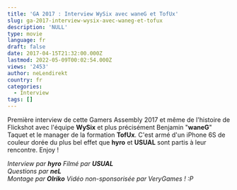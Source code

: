 ```yaml
---
title: 'GA 2017 : Interview WySix avec waneG et TofUx'
slug: ga-2017-interview-wysix-avec-waneg-et-tofux
description: 'NULL'
type: movie
language: fr
draft: false
date: 2017-04-15T21:32:00.000Z
lastmod: 2022-05-09T00:02:54.000Z
views: '2453'
author: neLendirekt
country: fr
categories:
  - Interview
tags: []
---
```

Première interview de cette Gamers Assembly 2017 et même de l'histoire de Flickshot avec l'équipe **WySix** et plus précisément Benjamin "**waneG**" Taquet et le manager de la formation **TofUx**. C'est armé d'un iPhone 6S de couleur dorée du plus bel effet que **hyro** et **USUAL** sont partis à leur rencontre. Enjoy !

_Interview par **hyro**_ 
_Filmé par **USUAL**_  
_Questions par **neL**_  
_Montage par **Olriko**_ 
_Vidéo non-sponsorisée par VeryGames ! :P_
